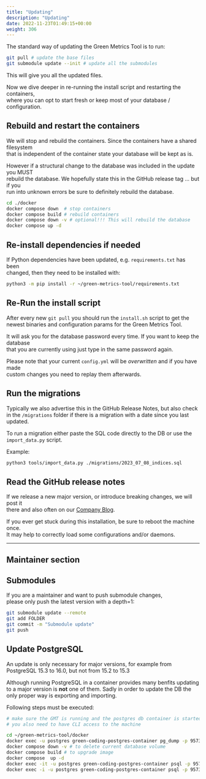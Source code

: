 ```yaml
---
title: "Updating"
description: "Updating"
date: 2022-11-23T01:49:15+00:00
weight: 306
---
```


The standard way of updating the Green Metrics Tool is to run:

```bash
git pull # update the base files
git submodule update --init # update all the submodules
```

This will give you all the updated files.

Now we dive deeper in re-running the install script and restarting the containers,  
where you can opt to start fresh or keep most of your database / configuration.

## Rebuild and restart the containers

We will stop and rebuild the containers. Since the containers have a shared filesystem  
that is independent of the container state your database will be kept as is.

However if a structural change to the database was included in the update you MUST  
rebuild the database. We hopefully state this in the GitHub release tag ... but if you  
run into unknown errors be sure to definitely rebuild the database.

```bash
cd ./docker
docker compose down  # stop containers
docker compose build # rebuild containers
docker compose down -v # optional!!! This will rebuild the database
docker compose up -d
```

## Re-install dependencies if needed

If Python dependencies have been updated, e.g. `requirements.txt` has been  
changed, then they need to be installed with:

```bash
python3 -m pip install -r ~/green-metrics-tool/requirements.txt
```

## Re-Run the install script

After every new `git pull` you should run the `install.sh` script to get the  
newest binaries and configuration params for the Green Metrics Tool.

It will ask you for the database password every time. If you want to keep the database  
that you are currently using just type in the same password again.

Please note that your current `config.yml` will be *overwritten* and if you have made  
custom changes you need to replay them afterwards.

## Run the migrations

Typically we also advertise this in the GitHub Release Notes, but also check in the `/migrations` folder
if there is a migration with a date since you last updated.

To run a migration either paste the SQL code directly to the DB or use the `import_data.py` script.

Example:

```bash
python3 tools/import_data.py ./migrations/2023_07_08_indices.sql
```

## Read the GitHub release notes

If we release a new major version, or introduce breaking changes, we will post it  
there and also often on our [Company Blog](https://www.green-coding.io/blog).

If you ever get stuck during this installation, be sure to reboot the machine once.  
It may help to correctly load some configurations and/or daemons.

---

## Maintainer section

## Submodules

If you are a maintainer and want to push submodule changes,  
please only push the latest version with a depth=1:

```bash
git submodule update --remote
git add FOLDER
git commit -m "Submodule update"
git push
```

## Update PostgreSQL

An update is only necessary for major versions, for example from PostgreSQL 15.3 to 16.0, but not from 15.2 to 15.3

Although running PostgreSQL in a container provides many benfits updating to a major version is **not** one of them.
Sadly in order to update the DB the only proper way is exporting and importing.

Following steps must be executed:

```bash
# make sure the GMT is running and the postgres db container is started.
# you also need to have CLI access to the machine

cd ~/green-metrics-tool/docker
docker exec -u postgres green-coding-postgres-container pg_dump -p 9573 -C green-coding > /tmp/dump.sql
docker compose down -v # to delete current database volume
docker compose build # to upgrade image
docker compose  up -d
docker exec -it -u postgres green-coding-postgres-container psql -p 9573 -c 'DROP DATABASE "green-coding" WITH (FORCE);'
docker exec -i -u postgres green-coding-postgres-container psql -p 9573 < /tmp/dump.sql
```
